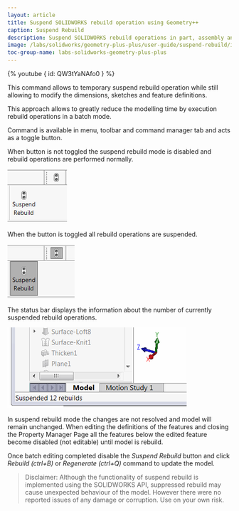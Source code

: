 ```yaml
---
layout: article
title: Suspend SOLIDWORKS rebuild operation using Geometry++
caption: Suspend Rebuild
description: Suspend SOLIDWORKS rebuild operations in part, assembly and drawing to rebuild in batch to improve performance using Geometry++ add-in
image: /labs/solidworks/geometry-plus-plus/user-guide/suspend-rebuild/icon.png
toc-group-name: labs-solidworks-geometry-plus-plus
---
```

{% youtube { id: QW3tYaNAfo0 } %}

This command allows to temporary suspend rebuild operation while still allowing to modify the dimensions, sketches and feature definitions.

This approach allows to greatly reduce the modelling time by execution rebuild operations in a batch mode.

Command is available in menu, toolbar and command manager tab and acts as a toggle button.

When button is not toggled the suspend rebuild mode is disabled and rebuild operations are performed normally.

![Suspend Rebuild commands in toolbar and command manager](not-suspended-buttons-state.png)

When the button is toggled all rebuild operations are suspended.

![Suspend rebuild enabled](suspended-buttons-state.png)

The status bar displays the information about the number of currently suspended rebuild operations.

![Number of suspended rebuilds in the status bar](status-bar-message.png)

In suspend rebuild mode the changes are not resolved and model will remain unchanged. When editing the definitions of the features and closing the Property Manager Page all the features below the edited feature become disabled (not editable) until model is rebuild.

Once batch editing completed disable the *Suspend Rebuild* button and click *Rebuild (ctrl+B)* or *Regenerate (ctrl+Q)* command to update the model.

> Disclaimer: Although the functionality of suspend rebuild is implemented using the SOLIDWORKS API, suppressed rebuild may cause unexpected behaviour of the model. However there were no reported issues of any damage or corruption. Use on your own risk.
